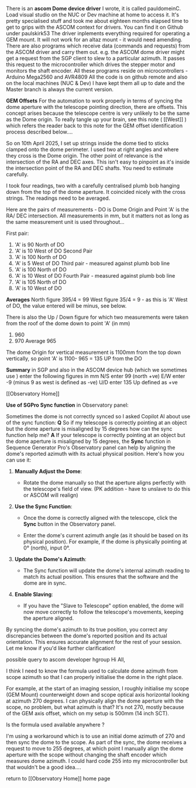 There is an **ascom Dome device driver** I wrote, it is called pauldomeinC. Load visual studio on the NUC or Dev machine at home to access it. It's pretty specialised stuff and took me about eighteen months elapsed time to get to grips with the ASCOM context for drivers. You can find it on Github under paulskirk53 The driver inplements everything required for operating a GEM mount. It will not work for an altaz mount - it would need amending.
There are also programs which receive data (commands and requests) from the ASCOM driver and carry them out. e.g. the ASCOM dome driver might get a request from the SGP client to slew to a particular azimuth. It passes this request to the microcontroller which drives the stepper motor and monitors the shaft encoder. All these programs reside on microcontrollers - Arduino Mega2560 and AVR4809
All the code is on github remote and also on the local machines (NUC  & Dev) I have kept them all up to date and the Master branch is always the current version.

**GEM Offsets**
For the automation to work properly in terms of syncing the dome aperture with the telescope pointing direction, there are offsets. This concept arises because the telescope centre is very unlikely to be the same as the Dome origin. To really tangle up your brain, see this note ( [[West]] ) which refers the reader back to this note for the GEM offset identification process described below....

So on 10th April 2025, I set up strings inside the dome tied to sticks clamped onto the dome perimeter. I used two at right angles and where they cross is the Dome origin.
The other point of relevance is the intersection of the RA and DEC axes. This isn't easy to pinpoint as it's inside the intersection point of the RA and DEC shafts. You need to estimate carefully.

I took four readings, two with a carefully centralised plumb bob hanging down from the top of the dome aperture. It coincided nicely with the cross strings. The readings need to be averaged.

Here are the pairs of measurements - DO is Dome Origin and Point 'A' is the RA/ DEC intersection. All measurements in mm, but it matters not as long as the same measurement unit is used throughout...

First pair:
1. 'A' is 90 North of DO
2. 'A' is 10 West of DO
Second Pair
3. 'A' is 100 North of DO
4. 'A' is 5 West of DO
Third pair - measured against plumb bob line
5. 'A' is 100 North of DO
6. 'A' is 10 West of DO
Fourth Pair - measured against plumb bob line
7. 'A' is 105 North of DO
8. 'A' is 10 West of DO

**Averages**
North figure 395/4 = 99
West figure 35/4 = 9 - as this is 'A' West of DO, the value entered will be minus, see below.

There is also the Up / Down figure for which two measurements were taken from the roof of the dome down to point 'A' (in mm)
1. 960
2. 970
Average 965

The dome Origin for vertical measurement is 1100mm from the top down vertically, so point 'A' is 1100- 965 = 135 UP from the DO

**Summary**
in SGP and also in the ASCOM device hub (which we sometimes use ) enter the following figures in mm
N/S enter 99 (north +ve)
E/W enter -9  (minus 9 as west is defined as -ve)
U/D enter 135 Up defined as +ve

[[Observatory Home]]

**Use of SGPro Sync function** in Observatory panel:

Sometimes the dome is not correctly synced so I asked Copilot AI about use of the sync function:
**Q**
So if my telescope is correctly pointing at an object but the dome aperture is misaligned by 15 degrees how can the sync function help me?
**A**
If your telescope is correctly pointing at an object but the dome aperture is misaligned by 15 degrees, the **Sync** function in Sequence Generator Pro's Observatory panel can help by aligning the dome's reported azimuth with its actual physical position. Here's how you can use it:

1. **Manually Adjust the Dome**:
    
    - Rotate the dome manually so that the aperture aligns perfectly with the telescope's field of view. (PK addition - have to unslave to do this or ASCOM will realign)
        
2. **Use the Sync Function**:
    
    - Once the dome is correctly aligned with the telescope, click the **Sync** button in the Observatory panel.
        
    - Enter the dome's current azimuth angle (as it should be based on its physical position). For example, if the dome is physically pointing at 0° (north), input 0°.
        
3. **Update the Dome's Azimuth**:
    
    - The Sync function will update the dome's internal azimuth reading to match its actual position. This ensures that the software and the dome are in sync.
        
4. **Enable Slaving**:
    
    - If you have the "Slave to Telescope" option enabled, the dome will now move correctly to follow the telescope's movements, keeping the aperture aligned.
        

By syncing the dome's azimuth to its true position, you correct any discrepancies between the dome's reported position and its actual orientation. This ensures accurate alignment for the rest of your session. Let me know if you'd like further clarification!


possible query to ascom developer hgroup
Hi All,

I think I need to know the formula used to calculate dome azimuth from scope azimuth so that I can properly initialise the dome in the right place.

For example, at the start of an imaging session, I roughly initialise my scope (GEM Mount) counterweight down and scope optical axis horizontal looking at azimuth 270 degrees. I can physically align the dome aperture with the scope, no problem, but what azimuth is that? It's not 270, mostly because of the GEM axis offset, which on my setup is 500mm (14 inch SCT).

Is the formula used available anywhere ?

I'm using a workaround which is to use an initial dome azimuth of 270 and then sync the dome to the scope. As part of the sync, the dome receives a request to move to 255 degrees, at which point I manually align the dome aperture with the scope without changing the shaft encoder which measures dome azimuth. I could hard code 255 into my microcontroller but that wouldn't be a good idea....


return to [[Observatory Home]] home page